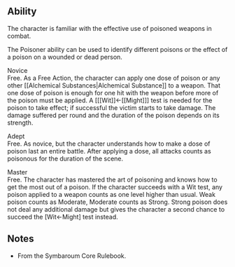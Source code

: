 ## Ability
The character is familiar with the effective use of poisoned weapons in combat.

The Poisoner ability can be used to identify different poisons or the effect of a poison on a wounded or dead person.

Novice<br>Free. As a Free Action, the character can apply one dose of poison or any other [[Alchemical Substances|Alchemical Substance]] to a weapon. That one dose of poison is enough for one hit with the weapon before more of the poison must be applied. A \[[[Wit]]←[[Might]]\] test is needed for the poison to take effect; if successful the victim starts to take damage. The damage suffered per round and the duration of the poison depends on its strength.

Adept<br>Free. As novice, but the character understands how to make a dose of poison last an entire battle. After applying a dose, all attacks counts as poisonous for the duration of the scene.

Master<br>Free. The character has mastered the art of poisoning and knows how to get the most out of a poison. If the character succeeds with a Wit test, any poison applied to a weapon counts as one level higher than usual. Weak poison counts as Moderate, Moderate counts as Strong. Strong poison does not deal any additional damage but gives the character a second chance to succeed the \[Wit←Might\] test instead.
## Notes
* From the Symbaroum Core Rulebook.